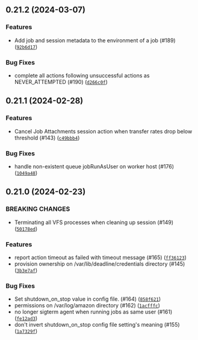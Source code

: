 ## 0.21.2 (2024-03-07)


### Features
* Add job and session metadata to the environment of a job (#189) ([`92b6d17`](https://github.com/casillas2/deadline-cloud-worker-agent/commit/92b6d17e91cfd19981f0e19d66c47e614150eb44))

### Bug Fixes
* complete all actions following unsuccessful actions as NEVER_ATTEMPTED (#190) ([`d266c0f`](https://github.com/casillas2/deadline-cloud-worker-agent/commit/d266c0f9740bd82d4ca85b7de2031e68edfd8b77))

## 0.21.1 (2024-02-28)


### Features
* Cancel Job Attachments session action when transfer rates drop below threshold (#143) ([`c49bbb4`](https://github.com/casillas2/deadline-cloud-worker-agent/commit/c49bbb498949e3ed2b469714717018669134d5c2))

### Bug Fixes
* handle non-existent queue jobRunAsUser on worker host (#176) ([`1049a48`](https://github.com/casillas2/deadline-cloud-worker-agent/commit/1049a48f0ff045160f5524eb25c3f97a42114fcb))

## 0.21.0 (2024-02-23)

### BREAKING CHANGES
* Terminating all VFS processes when cleaning up session (#149) ([`50178ed`](https://github.com/casillas2/deadline-cloud-worker-agent/commit/50178ede860949b766f85ef7f3e0c586ce8bc8e9))

### Features
* report action timeout as failed with timeout message (#165) ([`ff36123`](https://github.com/casillas2/deadline-cloud-worker-agent/commit/ff3612387f9b010359480367bea62f67235be3aa))
* provision ownership on /var/lib/deadline/credentials directory (#145) ([`3b3e7af`](https://github.com/casillas2/deadline-cloud-worker-agent/commit/3b3e7af471ab4f7947163f8978d2d9de0baad091))

### Bug Fixes
* Set shutdown_on_stop value in config file. (#164) ([`858f621`](https://github.com/casillas2/deadline-cloud-worker-agent/commit/858f621e4939b0b5bc32262bc90cc4fa80dd148e))
* permissions on /var/log/amazon directory (#162) ([`1acfffc`](https://github.com/casillas2/deadline-cloud-worker-agent/commit/1acfffc69040061b3e9fa02894e2a7a7cbab204d))
* no longer sigterm agent when running jobs as same user (#161) ([`fe12ad3`](https://github.com/casillas2/deadline-cloud-worker-agent/commit/fe12ad32076a3ce2a87ae84f1dbe46a4fc8c0121))
* don&#39;t invert shutdown_on_stop config file setting&#39;s meaning (#155) ([`1a7329f`](https://github.com/casillas2/deadline-cloud-worker-agent/commit/1a7329f039ad9c164c0ee2c5c05e333462fdf892))

